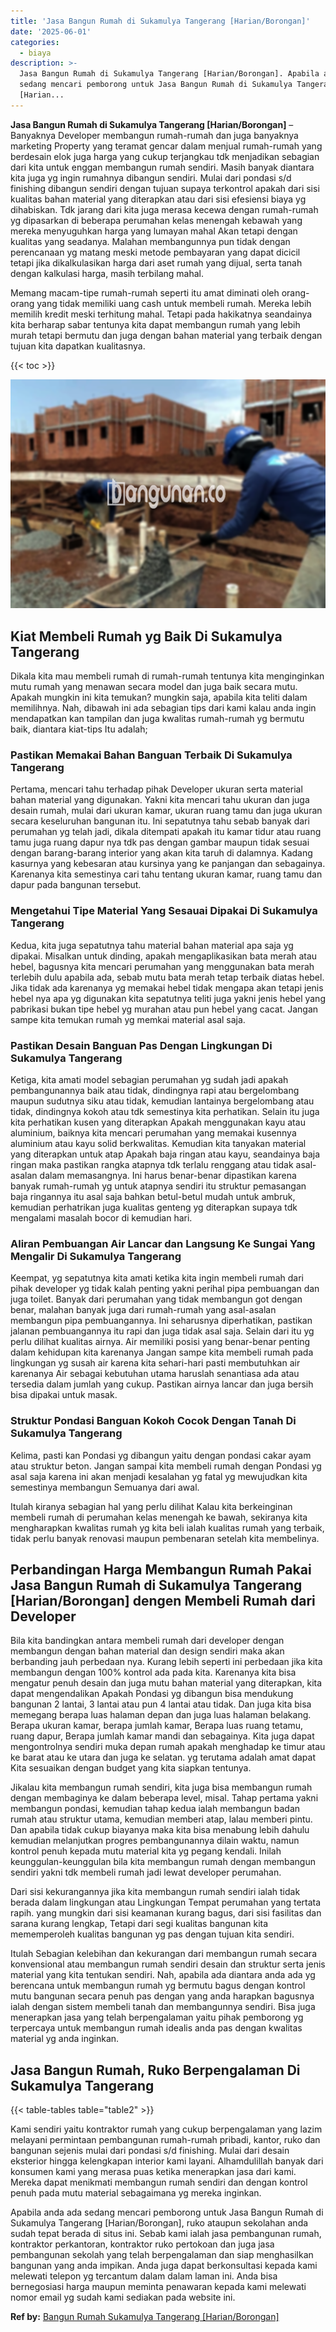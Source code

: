 ```yaml
---
title: 'Jasa Bangun Rumah di Sukamulya Tangerang [Harian/Borongan]'
date: '2025-06-01'
categories:
  - biaya
description: >-
  Jasa Bangun Rumah di Sukamulya Tangerang [Harian/Borongan]. Apabila anda ada
  sedang mencari pemborong untuk Jasa Bangun Rumah di Sukamulya Tangerang
  [Harian...
---
```


**Jasa Bangun Rumah di Sukamulya Tangerang \[Harian/Borongan\]** – Banyaknya Developer membangun rumah-rumah dan juga banyaknya marketing Property yang teramat gencar dalam menjual rumah-rumah yang berdesain elok juga harga yang cukup terjangkau tdk menjadikan sebagian dari kita untuk enggan membangun rumah sendiri. Masih banyak diantara kita juga yg ingin rumahnya dibangun sendiri. Mulai dari pondasi s/d finishing dibangun sendiri dengan tujuan supaya terkontrol apakah dari sisi kualitas bahan material yang diterapkan atau dari sisi efesiensi biaya yg dihabiskan. Tdk jarang dari kita juga merasa kecewa dengan rumah-rumah yg dipasarkan di beberapa perumahan kelas menengah kebawah yang mereka menyuguhkan harga yang lumayan mahal Akan tetapi dengan kualitas yang seadanya. Malahan membangunnya pun tidak dengan perencanaan yg matang meski metode pembayaran yang dapat dicicil tetapi jika dikalkulasikan harga dari aset rumah yang dijual, serta tanah dengan kalkulasi harga, masih terbilang mahal.

Memang macam-tipe rumah-rumah seperti itu amat diminati oleh orang-orang yang tidak memiliki uang cash untuk membeli rumah. Mereka lebih memilih kredit meski terhitung mahal. Tetapi pada hakikatnya seandainya kita berharap sabar tentunya kita dapat membangun rumah yang lebih murah tetapi bermutu dan juga dengan bahan material yang terbaik dengan tujuan kita dapatkan kualitasnya.

{{< toc >}}

![Jasa Bangun Rumah di Sukamulya Tangerang [Harian/Borongan]](/images/borong-bangunan-18.png)

## Kiat Membeli Rumah yg Baik Di Sukamulya Tangerang

Dikala kita mau membeli rumah di rumah-rumah tentunya kita menginginkan mutu rumah yang menawan secara model dan juga baik secara mutu. Apakah mungkin ini kita temukan? mungkin saja, apabila kita teliti dalam memilihnya. Nah, dibawah ini ada sebagian tips dari kami kalau anda ingin mendapatkan kan tampilan dan juga kwalitas rumah-rumah yg bermutu baik, diantara kiat-tips Itu adalah;

### Pastikan Memakai Bahan Banguan Terbaik Di Sukamulya Tangerang

Pertama, mencari tahu terhadap pihak Developer ukuran serta material bahan material yang digunakan. Yakni kita mencari tahu ukuran dan juga desain rumah, mulai dari ukuran kamar, ukuran ruang tamu dan juga ukuran secara keseluruhan bangunan itu. Ini sepatutnya tahu sebab banyak dari perumahan yg telah jadi, dikala ditempati apakah itu kamar tidur atau ruang tamu juga ruang dapur nya tdk pas dengan gambar maupun tidak sesuai dengan barang-barang interior yang akan kita taruh di dalamnya. Kadang kasurnya yang kebesaran atau kursinya yang ke panjangan dan sebagainya. Karenanya kita semestinya cari tahu tentang ukuran kamar, ruang tamu dan dapur pada bangunan tersebut.

### Mengetahui Tipe Material Yang Sesauai Dipakai Di Sukamulya Tangerang

Kedua, kita juga sepatutnya tahu material bahan material apa saja yg dipakai. Misalkan untuk dinding, apakah mengaplikasikan bata merah atau hebel, bagusnya kita mencari perumahan yang menggunakan bata merah terlebih dulu apabila ada, sebab mutu bata merah tetap terbaik diatas hebel. Jika tidak ada karenanya yg memakai hebel tidak mengapa akan tetapi jenis hebel nya apa yg digunakan kita sepatutnya teliti juga yakni jenis hebel yang pabrikasi bukan tipe hebel yg murahan atau pun hebel yang cacat. Jangan sampe kita temukan rumah yg memkai material asal saja.

### Pastikan Desain Banguan Pas Dengan Lingkungan Di Sukamulya Tangerang

Ketiga, kita amati model sebagian perumahan yg sudah jadi apakah pembangunannya baik atau tidak, dindingnya rapi atau bergelombang maupun sudutnya siku atau tidak, kemudian lantainya bergelombang atau tidak, dindingnya kokoh atau tdk semestinya kita perhatikan. Selain itu juga kita perhatikan kusen yang diterapkan Apakah menggunakan kayu atau aluminium, baiknya kita mencari perumahan yang memakai kusennya aluminium atau kayu solid berkwalitas. Kemudian kita tanyakan material yang diterapkan untuk atap Apakah baja ringan atau kayu, seandainya baja ringan maka pastikan rangka atapnya tdk terlalu renggang atau tidak asal-asalan dalam memasangnya. Ini harus benar-benar dipastikan karena banyak rumah-rumah yg untuk atapnya sendiri itu struktur pemasangan baja ringannya itu asal saja bahkan betul-betul mudah untuk ambruk, kemudian perhatrikan juga kualitas genteng yg diterapkan supaya tdk mengalami masalah bocor di kemudian hari.

### Aliran Pembuangan Air Lancar dan Langsung Ke Sungai Yang Mengalir Di Sukamulya Tangerang

Keempat, yg sepatutnya kita amati ketika kita ingin membeli rumah dari pihak developer yg tidak kalah penting yakni perihal pipa pembuangan dan juga toilet. Banyak dari perumahan yang tidak membangun got dengan benar, malahan banyak juga dari rumah-rumah yang asal-asalan membangun pipa pembuangannya. Ini seharusnya diperhatikan, pastikan jalanan pembuangannya itu rapi dan juga tidak asal saja. Selain dari itu yg perlu dilihat kualitas airnya. Air memiliki posisi yang benar-benar penting dalam kehidupan kita karenanya Jangan sampe kita membeli rumah pada lingkungan yg susah air karena kita sehari-hari pasti membutuhkan air karenanya Air sebagai kebutuhan utama haruslah senantiasa ada atau tersedia dalam jumlah yang cukup. Pastikan airnya lancar dan juga bersih bisa dipakai untuk masak.

### Struktur Pondasi Banguan Kokoh Cocok Dengan Tanah Di Sukamulya Tangerang

Kelima, pasti kan Pondasi yg dibangun yaitu dengan pondasi cakar ayam atau struktur beton. Jangan sampai kita membeli rumah dengan Pondasi yg asal saja karena ini akan menjadi kesalahan yg fatal yg mewujudkan kita semestinya membangun Semuanya dari awal.

Itulah kiranya sebagian hal yang perlu dilihat Kalau kita berkeinginan membeli rumah di perumahan kelas menengah ke bawah, sekiranya kita mengharapkan kwalitas rumah yg kita beli ialah kualitas rumah yang terbaik, tidak perlu banyak renovasi maupun pembenaran setelah kita membelinya.

## Perbandingan Harga Membangun Rumah Pakai Jasa Bangun Rumah di Sukamulya Tangerang \[Harian/Borongan\] dengen Membeli Rumah dari Developer

Bila kita bandingkan antara membeli rumah dari developer dengan membangun dengan bahan material dan design sendiri maka akan berbanding jauh perbedaan nya. Kurang lebih seperti ini perbedaan jika kita membangun dengan 100% kontrol ada pada kita. Karenanya kita bisa mengatur penuh desain dan juga mutu bahan material yang diterapkan, kita dapat mengendalikan Apakah Pondasi yg dibangun bisa mendukung bangunan 2 lantai, 3 lantai atau pun 4 lantai atau tidak. Dan juga kita bisa memegang berapa luas halaman depan dan juga luas halaman belakang. Berapa ukuran kamar, berapa jumlah kamar, Berapa luas ruang tetamu, ruang dapur, Berapa jumlah kamar mandi dan sebagainya. Kita juga dapat mengontrolnya sendiri muka depan rumah apakah menghadap ke timur atau ke barat atau ke utara dan juga ke selatan. yg terutama adalah amat dapat Kita sesuaikan dengan budget yang kita siapkan tentunya.

Jikalau kita membangun rumah sendiri, kita juga bisa membangun rumah dengan membaginya ke dalam beberapa level, misal. Tahap pertama yakni membangun pondasi, kemudian tahap kedua ialah membangun badan rumah atau struktur utama, kemudian memberi atap, lalau memberi pintu. Dan apabila tidak cukup biayanya maka kita bisa menabung lebih dahulu kemudian melanjutkan progres pembangunannya dilain waktu, namun kontrol penuh kepada mutu material kita yg pegang kendali. Inilah keunggulan-keunggulan bila kita membangun rumah dengan membangun sendiri yakni tdk membeli rumah jadi lewat developer perumahan.

Dari sisi kekurangannya jika kita membangun rumah sendiri ialah tidak berada dalam lingkungan atau Lingkungan Tempat perumahan yang tertata rapih. yang mungkin dari sisi keamanan kurang bagus, dari sisi fasilitas dan sarana kurang lengkap, Tetapi dari segi kualitas bangunan kita mememperoleh kualitas bangunan yg pas dengan tujuan kita sendiri.

Itulah Sebagian kelebihan dan kekurangan dari membangun rumah secara konvensional atau membangun rumah sendiri desain dan struktur serta jenis material yang kita tentukan sendiri. Nah, apabila ada diantara anda ada yg berencana untuk membangun rumah yg bermutu bagus dengan kontrol mutu bangunan secara penuh pas dengan yang anda harapkan bagusnya ialah dengan sistem membeli tanah dan membangunnya sendiri. Bisa juga menerapkan jasa yang telah berpengalaman yaitu pihak pemborong yg terpercaya untuk membangun rumah idealis anda pas dengan kwalitas material yg anda inginkan.

## Jasa Bangun Rumah, Ruko Berpengalaman Di Sukamulya Tangerang

{{< table-tables table="table2" >}}

Kami sendiri yaitu kontraktor rumah yang cukup berpengalaman yang lazim melayani permintaan pembangunan rumah-rumah pribadi, kantor, ruko dan bangunan sejenis mulai dari pondasi s/d finishing. Mulai dari desain eksterior hingga kelengkapan interior kami layani. Alhamdulillah banyak dari konsumen kami yang merasa puas ketika menerapkan jasa dari kami. Mereka dapat menikmati membangun rumah sendiri dan dengan kontrol penuh pada mutu material sebagaimana yg mereka inginkan.

Apabila anda ada sedang mencari pemborong untuk Jasa Bangun Rumah di Sukamulya Tangerang \[Harian/Borongan\], ruko ataupun sekolahan anda sudah tepat berada di situs ini. Sebab kami ialah jasa pembangunan rumah, kontraktor perkantoran, kontraktor ruko pertokoan dan juga jasa pembangunan sekolah yang telah berpengalaman dan siap menghasilkan bangunan yang anda impikan. Anda juga dapat berkonsultasi kepada kami melewati telepon yg tercantum dalam dalam laman ini. Anda bisa bernegosiasi harga maupun meminta penawaran kepada kami melewati nomor email yg sudah kami sediakan pada website ini.

**Ref by:** [Bangun Rumah Sukamulya Tangerang [Harian/Borongan]](https://id.wikipedia.org/wiki/Bangun)

